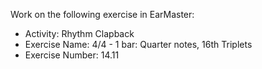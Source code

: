 Work on the following exercise in EarMaster:
- Activity: Rhythm Clapback
- Exercise Name: 4/4 - 1 bar: Quarter notes, 16th Triplets
- Exercise Number: 14.11
